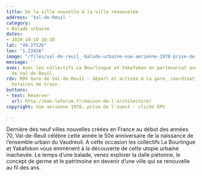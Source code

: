 ```yaml
---
title: De la ville nouvelle à la ville renouvelée
address: 'Val-de-Reuil '
category:
- Balade urbaine
dates:
- 2020-10-10 16:30
lat: "49.27526"
lon: "1.22426"
image: "/files/val-de-reuil_-balade-urbaine-vue-aerienne-1978-prise-de-l-ouest-cliche-epv.jpg"
message: ''
avec: Avec les collectifs La Bourlingue et Yakafokon en partenariat avec la ville
  de Val-de-Reuil.
rdv: RDV Gare de Val-de-Reuil – départ et arrivée à la gare, coordination avec les
  horaires de train.
buttons:
- text: Réserver
  url: http://man-leforum.fr/maison-de-l-architecture/
copyright: Vue aérienne 1978, prise de l'ouest - cliché EPV

---
```

Dernière des neuf villes nouvelles créées en France au début des années 70, Val-de-Reuil célèbre cette année le 50e anniversaire de la naissance de l’ensemble urbain du Vaudreuil. A cette occasion les collectifs La Bourlingue et Yakafokon vous emmènent à la découverte de cette utopie urbaine inachevée. Le temps d’une balade, venez explorer la dalle piétonne, le concept de germe et le patrimoine en devenir d’une ville qui se renouvelle au fil des ans.